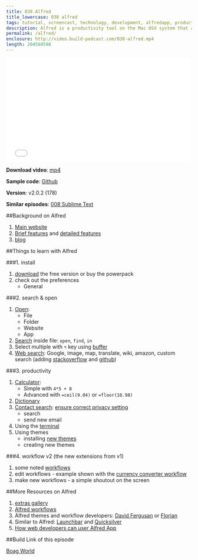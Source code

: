 ```yaml
---
title: 038 Alfred
title_lowercase: 038 alfred
tags: tutorial, screencast, technology, development, alfredapp, productivity, hotkeys, keywords, workflow, automation
description: Alfred is a productivity tool on the Mac OSX system that allows us to search for many things or perform various actions with just hot keys at hand. In this episode we will look at features such as find, search, calculator, contacts. As developers, we will also learn how to run shell scripts and even create/edit themes and workflows! Alfred certainly adds a tonne of fun in our daily workflow.
permalink: /alfred/
enclosure: http://video.build-podcast.com/038-alfred.mp4
length: 204569598
---
```


<div id="video"><iframe src="//player.vimeo.com/video/63914078" width="500" height="281" frameborder="0" webkitallowfullscreen mozallowfullscreen allowfullscreen></iframe></div>

<p><strong>Download video</strong>: <a href="http://video.build-podcast.com/038-alfred.mp4" download="build-podcast-038-alfred.mp4">mp4</a></p>

**Sample code**: [Github](https://github.com/sayanee/build-podcast/tree/master/038-alfred)

**Version**: v2.0.2 (178)

**Similar episodes**: [008 Sublime Text](/sublime-text)

##Background on Alfred
1. [Main website](http://www.alfredapp.com/)
2. [Brief features](http://www.alfredapp.com/#features) and [detailed features](http://support.alfredapp.com/start)
3. [blog](http://blog.alfredapp.com/)

##Things to learn with Alfred

###1. install

1. [download](http://www.alfredapp.com/#download) the free version or buy the powerpack
2. check out the preferences
    - General

###2. search & open

1. [Open](http://support.alfredapp.com/features:default-results):
    - File
    - Folder
    - Website
    - App
2. [Search](http://support.alfredapp.com/features:file-search) inside file: `open`, `find`, `in`
3. Select multiple with `⌥` key using [buffer](http://support.alfredapp.com/features:file-search#file-buffer)
4. [Web search](http://support.alfredapp.com/features:web-search): Google, image, map, translate, wiki, amazon, custom search (adding [stackoverflow](http://stackoverflow.com/) and [github](https://github.com/))

###3. productivity

1. [Calculator](http://support.alfredapp.com/features:calculator):
     - Simple with `4*5 + 8`
     - Advanced with `=ceil(9.04)` or `=floor(10.98)`
2. [Dictionary](http://support.alfredapp.com/features:dictionary)
3. [Contact search](http://support.alfredapp.com/features:contacts): [ensure correct privacy setting](http://www.alfredforum.com/topic/1802-contacts-not-showing/)
    - search
    - send new email
1. Using the [terminal](http://support.alfredapp.com/features:terminal)
1. Using themes
    - installing [new themes](http://www.alfredforum.com/forum/4-v2-themes/)
    - creating new themes



###4. workflow v2 (the new extensions from v1)

1. some noted [workflows](http://blog.alfredapp.com/2013/04/03/alfred-v2-workflows-a-few-of-our-favourites-so-far/)
2. edit workflows - example shown with the [currency converter workflow](http://florianpellet.com/alfred/)
3. make new workflows - a simple shoutout on the screen

##More Resources on Alfred
1. [extras gallery](http://extras.alfredapp.com/)
2. [Alfred workflows](http://www.cultofmac.com/220283/great-workflows-to-help-you-get-more-done-with-alfred-2-0-feature/)
3. Alfred themes and workflow developers: [David Fergusan](http://dferg.us/) or [Florian](http://florianpellet.com/alfred/)
3. Similar to Alfred: [Launchbar](http://www.obdev.at/products/launchbar/index.html) and [Quicksilver](http://qsapp.com/)
4. [How web developers can user Alfred App](http://net.tutsplus.com/tutorials/tools-and-tips/how-web-developers-can-use-alfred/)

##Build Link of this episode

[Boag World](http://boagworld.com/)
